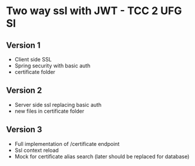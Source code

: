 # Two way ssl with JWT - TCC 2 UFG SI

## Version 1
- Client side SSL
- Spring security with basic auth
- certificate folder

## Version 2
- Server side ssl replacing basic auth
- new files in certificate folder
  
## Version 3
- Full implementation of /certificate endpoint
- Ssl context reload
- Mock for certificate alias search (later should be replaced for database)  
